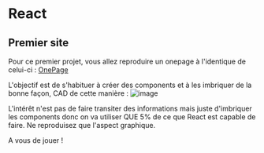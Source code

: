 # React

## Premier site

Pour ce premier projet, vous allez reproduire un onepage à l'identique de celui-ci : [OnePage](https://html5up.net/photon)

L'objectif est de s'habituer à créer des components et à les imbriquer de la bonne façon, CAD de cette manière :
![image](http://maketea.co.uk/images/2014-03-05-robust-web-apps-with-react-part-1/wireframe_deconstructed.png)

L'intérêt n'est pas de faire transiter des informations mais juste d'imbriquer les components donc on va utiliser QUE 5% de ce que React est capable de faire. Ne reproduisez que l'aspect graphique.

A vous de jouer !


